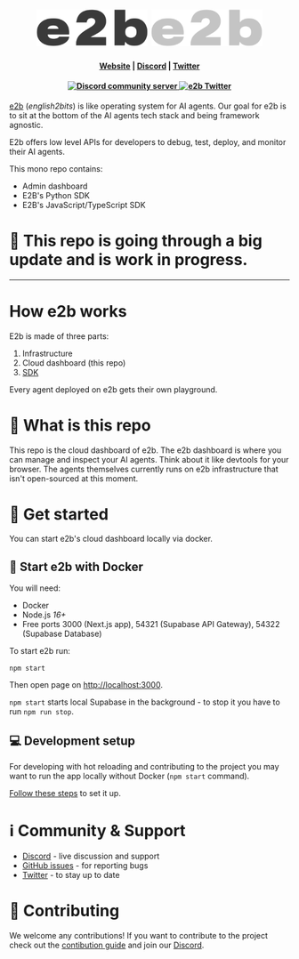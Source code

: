 <h1 align="center">
  <img width="200" src="docs-assets/logoname-black.svg#gh-light-mode-only" alt="e2b">
  <img width="200" src="docs-assets/logoname-white.svg#gh-dark-mode-only" alt="e2b">
</h1>

<h4 align="center">
  <a href="https://e2b.dev">Website</a> |
  <a href="https://discord.gg/U7KEcGErtQ">Discord</a> |
  <a href="https://twitter.com/e2b_dev">Twitter</a>
</h4>

<h4 align="center">
  <a href="https://discord.gg/U7KEcGErtQ">
    <img src="https://img.shields.io/badge/chat-on%20Discord-blue" alt="Discord community server" />
  </a>
  <a href="https://twitter.com/e2b_dev">
    <img src="https://img.shields.io/twitter/follow/infisical?label=Follow" alt="e2b Twitter" />
  </a>
</h4>

[e2b](https://e2b.dev) (_english2bits_) is like operating system for AI agents. Our goal for e2b is to sit at the bottom of the AI agents tech stack and being framework agnostic.

E2b offers low level APIs for developers to debug, test, deploy, and monitor their AI agents.

This mono repo contains:
- Admin dashboard
- E2B's Python SDK
- E2B's JavaScript/TypeScript SDK

# 🚧 This repo is going through a big update and is work in progress.


---

# How e2b works

E2b is made of three parts:

1. Infrastructure
2. Cloud dashboard (this repo)
3. [SDK](https://github.com/e2b-dev/sdk)

Every agent deployed on e2b gets their own playground.

# 🤔 What is this repo
This repo is the cloud dashboard of e2b. The e2b dashboard is where you can manage and inspect your AI agents. Think about it like devtools for your browser. The agents themselves currently runs on e2b infrastructure that isn't open-sourced at this moment.

# 🚀 Get started

You can start e2b's cloud dashboard locally via docker.

## 🐳 Start e2b with Docker

You will need:

- Docker
- Node.js _16+_
- Free ports 3000 (Next.js app), 54321 (Supabase API Gateway), 54322 (Supabase
  Database)

To start e2b run:

```
npm start
```

Then open page on [http://localhost:3000](http://localhost:3000).

`npm start` starts local Supabase in the background - to stop it you have to run
`npm run stop`.

## 💻 Development setup

For developing with hot reloading and contributing to the project you may want
to run the app locally without Docker (`npm start` command).

[Follow these steps](DEVELOPMENT_SETUP.md) to set it up.

# ℹ️ Community & Support

- [Discord](https://discord.gg/U7KEcGErtQ) - live discussion and support
- [GitHub issues](https://github.com/e2b-dev/e2b/issues) - for reporting bugs
- [Twitter](https://twitter.com/e2b_dev) - to stay up to date

# 🤝 Contributing

We welcome any contributions! If you want to contribute to the project check out
the [contibution guide](CONTRIBUTING.md) and join our
[Discord](https://discord.gg/dSBY3ms2Qr).
